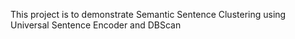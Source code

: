 This project is to demonstrate Semantic Sentence Clustering using  Universal Sentence Encoder and  DBScan 
